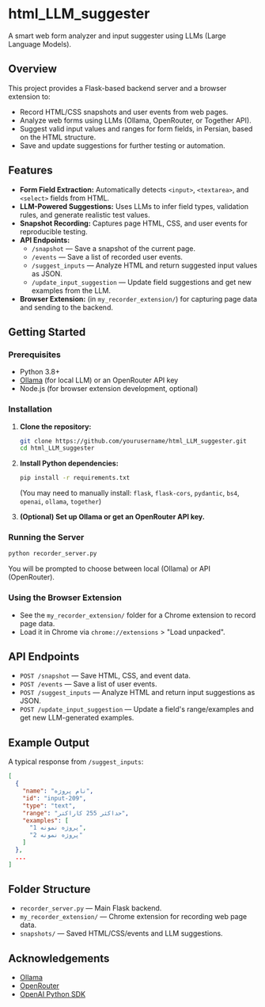 # html_LLM_suggester

A smart web form analyzer and input suggester using LLMs (Large Language Models).

## Overview
This project provides a Flask-based backend server and a browser extension to:
- Record HTML/CSS snapshots and user events from web pages.
- Analyze web forms using LLMs (Ollama, OpenRouter, or Together API).
- Suggest valid input values and ranges for form fields, in Persian, based on the HTML structure.
- Save and update suggestions for further testing or automation.

## Features
- **Form Field Extraction:** Automatically detects `<input>`, `<textarea>`, and `<select>` fields from HTML.
- **LLM-Powered Suggestions:** Uses LLMs to infer field types, validation rules, and generate realistic test values.
- **Snapshot Recording:** Captures page HTML, CSS, and user events for reproducible testing.
- **API Endpoints:**
  - `/snapshot` — Save a snapshot of the current page.
  - `/events` — Save a list of recorded user events.
  - `/suggest_inputs` — Analyze HTML and return suggested input values as JSON.
  - `/update_input_suggestion` — Update field suggestions and get new examples from the LLM.
- **Browser Extension:** (in `my_recorder_extension/`) for capturing page data and sending to the backend.

## Getting Started

### Prerequisites
- Python 3.8+
- [Ollama](https://ollama.com/) (for local LLM) or an OpenRouter API key
- Node.js (for browser extension development, optional)

### Installation
1. **Clone the repository:**
   ```sh
   git clone https://github.com/yourusername/html_LLM_suggester.git
   cd html_LLM_suggester
   ```
2. **Install Python dependencies:**
   ```sh
   pip install -r requirements.txt
   ```
   (You may need to manually install: `flask`, `flask-cors`, `pydantic`, `bs4`, `openai`, `ollama`, `together`)

3. **(Optional) Set up Ollama or get an OpenRouter API key.**

### Running the Server
```sh
python recorder_server.py
```
You will be prompted to choose between local (Ollama) or API (OpenRouter).

### Using the Browser Extension
- See the `my_recorder_extension/` folder for a Chrome extension to record page data.
- Load it in Chrome via `chrome://extensions` > "Load unpacked".

## API Endpoints
- `POST /snapshot` — Save HTML, CSS, and event data.
- `POST /events` — Save a list of user events.
- `POST /suggest_inputs` — Analyze HTML and return input suggestions as JSON.
- `POST /update_input_suggestion` — Update a field's range/examples and get new LLM-generated examples.

## Example Output
A typical response from `/suggest_inputs`:
```json
[
  {
    "name": "نام پروژه",
    "id": "input-209",
    "type": "text",
    "range": "حداکثر 255 کاراکتر",
    "examples": [
      "پروژه نمونه 1",
      "پروژه نمونه 2"
    ]
  },
  ...
]
```

## Folder Structure
- `recorder_server.py` — Main Flask backend.
- `my_recorder_extension/` — Chrome extension for recording web page data.
- `snapshots/` — Saved HTML/CSS/events and LLM suggestions.


## Acknowledgements
- [Ollama](https://ollama.com/)
- [OpenRouter](https://openrouter.ai/)
- [OpenAI Python SDK](https://github.com/openai/openai-python)
